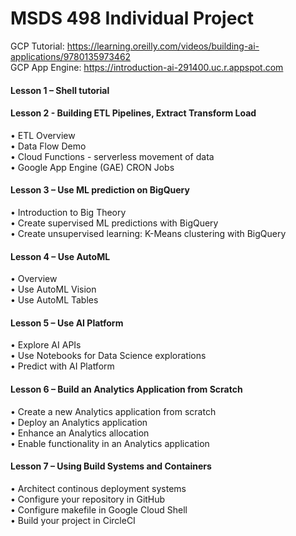 # MSDS 498 Individual Project 

GCP Tutorial: https://learning.oreilly.com/videos/building-ai-applications/9780135973462  
GCP App Engine: https://introduction-ai-291400.uc.r.appspot.com     

#### Lesson 1 – Shell tutorial  
#### Lesson 2 - Building ETL Pipelines, Extract Transform Load  
  •	ETL Overview  
  •	Data Flow Demo  
  •	Cloud Functions - serverless movement of data  
  •	Google App Engine (GAE) CRON Jobs
#### Lesson 3 – Use ML prediction on BigQuery  
  •	Introduction to Big Theory  
  •	Create supervised ML predictions with BigQuery  
  •	Create unsupervised learning: K-Means clustering with BigQuery  
#### Lesson 4 – Use AutoML  
  •	Overview  
  •	Use AutoML Vision  
  •	Use AutoML Tables  
#### Lesson 5 – Use AI Platform  
  •	Explore AI APIs  
  •	Use Notebooks for Data Science explorations  
  •	Predict with AI Platform  
#### Lesson 6 – Build an Analytics Application from Scratch  
  •	Create a new Analytics application from scratch  
  •	Deploy an Analytics application  
  •	Enhance an Analytics allocation  
  •	Enable functionality in an Analytics application  
#### Lesson 7 – Using Build Systems and Containers  
  •	Architect continous deployment systems  
  •	Configure your repository in GitHub  
  •	Configure makefile in Google Cloud Shell  
  •	Build your project in CircleCI  
